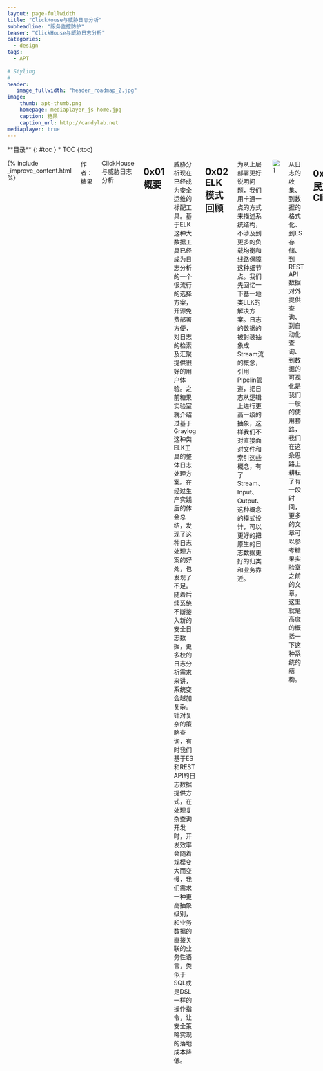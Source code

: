 ```yaml
---
layout: page-fullwidth
title: "ClickHouse与威胁日志分析"
subheadline: "服务监控防护"
teaser: "ClickHouse与威胁日志分析"
categories:
  - design
tags:
  - APT
  
# Styling
#
header: 
   image_fullwidth: "header_roadmap_2.jpg"
image:          
    thumb: apt-thumb.png
    homepage: mediaplayer_js-home.jpg
    caption: 糖果
    caption_url: http://candylab.net
mediaplayer: true
---
```



<div class="row">
<div class="medium-4 medium-push-8 columns" markdown="1">
<div class="panel radius" markdown="1">
**目录**
{: #toc }
*  TOC
{:toc}
</div>
</div><!-- /.medium-4.columns -->


<div class="medium-8 medium-pull-4 columns" markdown="1">

{% include _improve_content.html %}



作者：糖果

ClickHouse与威胁日志分析

## 0x01 概要

威胁分析现在已经成为安全运维的标配工具。基于ELK这种大数据工具已经成为日志分析的一个很流行的选择方案，开源免费部署方便，对日志的检索及汇聚提供很好的用户体验。之前糖果实验室就介绍过基于Graylog这种类ELK工具的整体日志处理方案。在经过生产实践后的体会总结，发现了这种日志处理方案的好处，也发现了不足。随着后续系统不断接入新的安全日志数据，更多校的日志分析需求来讲，系统变会越加复杂。针对复杂的策略查询，有时我们基于ES和REST API的日志数据提供方式，在处理复杂查询开发时，开发效率会随着规模变大而变慢，我们需求一种更高抽象级别，和业务数据的直接关联的业务性语言，类似于SQL或是DSL一样的操作指令，让安全策略实现的落地成本降低。


## 0x02 ELK模式回顾

为从上层部署更好说明问题，我们用卡通一点的方式来描述系统结构，不涉及到更多的负载均衡和线路保障这种细节点。我们先回忆一下基一地类ELK的解决方案。日志的数据的被封装抽象成Stream流的概念，引用Pipelin管道，把日志从逻辑上进行更高一级的抽象，这样我们不对直接面对文件和索引这些概念，有了Stream、Input、Output、这种概念的模式设计，可以更好的把原生的日志数据更好的归类和业务靠近。


![1](http://image.3001.net/images/20180309/15205739622139.png)


从日志的收集、到数据的格式化、到ES存储、到REST API数据对外提供查询、到自动化查询、到数据的可视化是我们一般的使用套路，我们在这条思路上耕耘了有一段时间，更多的文章可以参考糖果实验室之前的文章，这里就是高度的概括一下这种系统的结构。


## 0x03 战斗民族的武器ClickHouse

我们再介绍一下基于ClickHouse的数据采集分析方案。其实从数据的收集、处理、查询、展示，对用户来说体验上大多数也有几分类似，不同的一点是ClickHouse提供SQL方式的查询。本身Graylog这种也内含了mongo和kafka等部件，而ClickHouse不是一种集成的解决处理方案。 相对简化的介绍一下。从系统部署构成来看，很相似。

![2](http://image.3001.net/images/20180309/15205739768864.png)



## 0x04 方案间的差异性

ClickHouse和ES是两种不同的数据检索引擎。ClickHouse提供了基于SQL的查询功能， ClickHouse对SQL支持和性能如何，在后期我们会给出相关的数据。像Graylog这种整体解决方案，提供了自己的数据查询DSL，但这种DSL是独立于Graylog本身的系统，而SQL具有更强的通用性。ES也支持ES SQL，但这点上就是谁用谁知道了。这两种方案核心的区别在于ES和ClickHouse不同的数据检索方案，安全业务会针对不同的数据产生不同的安全审计需求。对于数据收集和数据的展示的都是类似，当然ES也有ES SQL,但这不是SQL之间区别，而是两种生态和设计的不同。


![3](http://image.3001.net/images/20180309/15205739911869.png)

我们可以类似使用Mysql的方式来使用ClickHouse的表， 被监控服务器将自身的数据通过特定的工具推送kafka上，ClickHouse端去取得推送的数据，然后将数据存到二维数据结构的表中，之后我们就可以使用SQL语名去实现日志安全自动审计。Graylog这种类ELK的服务我们已经在生产中使用了，基于REST API为核心的设计很方便前端和移动端的审计应用扩展。基于威胁数据分析，我们基于ClickHouse实验出新的解决方案，
重要针对的是复杂的数据检索和业务数据碰撞。有了SQL这种高抽象实现，减少纯代码对DSL操作依赖，代码写的少了，安全策略都被翻译成SQL语句，但同时底层的引擎又不一样。

## 0x05 方案间的共性

对于使用者来说，这两个方案总体思路上还把日志和“流”和“管道”联系在一起，逻辑上的日志数据流向，无论采用什么样的工具和存储，日志数据聚合模式都类似，只是协议上，是采用syslog协议，还是JSON协议，还是两者都支持，基于数据汇聚的角度来说，两种方案都可以达到目标。但对安全策略实现，那种方案更快，更方便，后续我们还会有新实验内存和数据实现。最大的共性，就是数据收集到外放数据的模式类似。


![4](http://image.3001.net/images/20180309/1520574006453.png)


上面的图大大的简化了实际生产中的服务物理部署，用单点代替集群。简化到最后，就可以相对清晰的看到日志数据的流向。从访问者在请求服务者时产生的数据，到数据推送到kafka队列，再由kafka消费者消费数据给ClickHouse存储，然后提供Openresty为基础的API网关，再提供给API使用者作用。


![5](http://image.3001.net/images/20180309/15205740271422.png)


基于Graylog、ELK的API网关是基于ES的数据检索，网关会把安全策略转换成查询， 而基于ClickHouse的API网关，采用的就是基于ClickHouse的SQL查询为基础的安全策略落地执行。我们在设计系统时，让安全策略和系统不依赖，或者说通用的安全策略不考虑实现的方案到底是ELK还是ClickHouse， 只要是安全分析策略，用一种脚本或是类似DSL的语言可能解析和执行即可。

## 0x06 总结

ClickHouse是战斗民族的产品，CloudFlare公司已经用于生产分析中，糖果实验室也将继续探索些产品的新动向和实践。将流量分析和日志分析统计结合起来分析威胁，发现威胁。一些系统形式都是手段，系统可以实现安全人员的策略并行之有效的解决安全问题，是实践要达成的目标。我们可以基于ClickHouse开发更高级抽象的DSL描述安全的人员的安全策略与其它系统联动，完成威胁的分析与防护。后续会介绍一些相关的设计和工具及代码。




 [FreeBuf原文地址](http://www.freebuf.com/column/164671.html)
 



</div><!-- /.medium-8.columns -->





